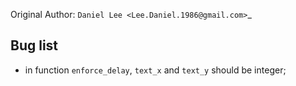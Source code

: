 Original Author: `Daniel Lee <Lee.Daniel.1986@gmail.com>`_

## Bug list

- in function `enforce_delay`, `text_x` and `text_y` should be integer; 